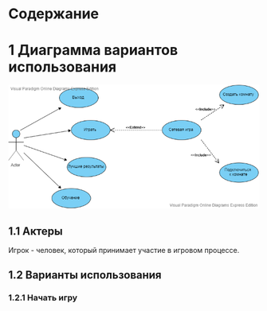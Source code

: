 # Содержание

# 1 Диаграмма вариантов использования
![](https://github.com/IamKPOLLI/Math-Battle/blob/master/Diagrams/Use%20Case/Use%20Case.vpd.png)

## 1.1 Актеры
Игрок - человек, который принимает участие в игровом процессе.
## 1.2 Варианты использования
### 1.2.1 Начать игру
